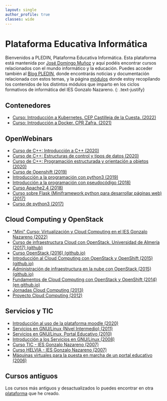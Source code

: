 ```yaml
---
layout: single
author_profile: true
classes: wide
---
```

# Plataforma Educativa Informática

Bienvenidos a PLEDIN, Plataforma Educativa Informática. Esta plataforma está mantenida por [José Domingo Muñoz](https://www.josedomingo.org/pledin/about/) y aquí podéis encontrar cursos relacionados con el mundo informático y la educación. Puedes acceder también al [Blog PLEDIN](https://www.josedomingo.org/), donde encontrarás noticias y documentación relacionada con estos temas, y la página [módulos](https://fp.josedomingo.org) donde estoy recopilando los contenidos de los distintos módulos que imparto en los ciclos formativos de informática del IES Gonzalo Nazareno. 
{: .text-justify}

## Contenedores

* [Curso: Introducción a Kubernetes. CEP Castilleja de la Cuesta. (2022)](https://github.com/iesgn/curso_kubernetes_cep)
* [Curso: Introducción a  Docker. CPR Zafra. (2021)](https://iesgn.github.io/curso_docker_2021/)

## OpenWebinars

* [Curso de C++: Introducción a C++ (2020)](cursos/curso_cpp1/index.html)
* [Curso de C++: Estructuras de control y tipos de datos (2020)](cursos/curso_cpp2/index.html)
* [Curso de C++: Programación estructurada y orientación a objetos (2020)](cursos/curso_cpp3/index.html)
* [Curso de Openshift (2019)](cursos/openshift/index.html)
* [Introducción a la programación con python3 (2019)](cursos/programacion_python3/index.html)
* [Introducción a la programación con pseudocódigo (2018)](cursos/programacion/index.html)
* [Curso Apache2.4 (2018)](cursos/apache24/index.html)
* [Curso sobre Flask (Miniframework python para desarrollar páginas web) (2017)](cursos/flask/index.html)
* [Curso de python3 (2017)](cursos/python3/index.html)

## Cloud Computing y OpenStack

* ["Mini" Curso: Virtualización y Cloud Computing en el IES Gonzalo Nazareno (2022)](https://www.josedomingo.org/pledin/2022/05/curso-cloud-iesgn)
* [Curso de infraestructura Cloud con OpenStack. Universidad de Almería (2017) (github)](https://github.com/iesgn/curso-ual17)
* [Curso OpenStack (2016) (github.io)](http://iesgn.github.io/emergya/)
* [Introducción al Cloud Computing con OpenStack y OpenShift (2015) (github.io)](http://iesgn.github.io/cloud3/)
* [Administración de infraestructura en la nube con OpenStack (2015) (github.io)](http://iesgn.github.io/cloud2/)
* [Fundamentos de Cloud Computing con OpenStack y OpenShift (2014) (en github.io)](http://iesgn.github.com/cloud)
* [Jornadas Cloud Computing (2013)](cursos/cloud2013/index.html)
* [Proyecto Cloud Computing (2012)](cursos/cloud2012/index.html)

## Servicios y TIC

* [Introducción al uso de la plataforma moodle (2020)](cursos/moodle2020/index.html)
* [Servicios en GNU/Linux (Nivel Intermedio) (2011)](cursos/servicios2011/index.html)
* [Servicios en GNU/Linux. Portal Educativo (2010)](cursos/servicios2010/index.html)
* [Introducción a los Servicios en GNU/Linux (2008)](cursos/servicios2008/index.html)
* [Curso TIC - IES Gonzalo Nazareno (2007)](cursos/tic2007/index.html)
* [Curso HELVIA - IES Gonzalo Nazareno (2007)](cursos/helvia2007/index.html)
* [Máquinas virtuales para la puesta en marcha de un portal educativo (2006)](cursos/mv2006/index.html)

## Cursos antiguos

Los cursos más antiguos y desactualizados lo puedes encontrar en otra [plataforma](http://pledin.gnomio.com) que he creado.
